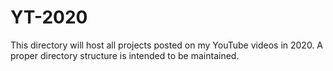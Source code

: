 # YT-2020

This directory will host all projects posted on my YouTube videos in 2020. A proper directory structure is intended to be maintained.
